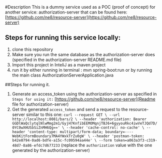 #Description
This is a dummy service used as a POC (proof of concept) for another service: authorization-server that can be found here:[https://github.com/ne8/resource-server](https://github.com/ne8/resource-server)

## Steps for running this service locally:

1. clone this repository
1. Make sure you run the same database as the authorization-server does (specified in the authorization-server README.md file)
2. Import this project in InteliJ as a maven project
3. run it by either running in terminal : mvn spring-boot:run or by running the main class AuthorizationServerApplication.java


##Steps for running it.
1. Generate an access_token using the authorization-server as specified in `Steps for using it:` [https://github.com/ne8/resource-server](Readme file for authorization-server)
2. Get the generated `access_token` and send a request to the resource-server similar to this one:
    `curl --request GET \
      --url http://localhost:8081/bars/2 \
      --header 'authorization: Bearer GGDlWaQclytqlNlwMmg2m1/GyjH7KnfibEEMOMqnjTBJ6+6gyyouRkc4iwVeTJQd7D/0YC0wXHUSbSiZnMH6Qg==' \
      --header 'cache-control: no-cache' \
      --header 'content-type: multipart/form-data; boundary=----WebKitFormBoundary7MA4YWxkTrZu0gW' \
      --header 'postman-token: b42e0794-0ad6-bdfe-a15c-fc09594aa44e' \
      --form token=a063a3f3-c319-48d7-8a86-efdc7d677233`
      (replace the `authorization` value with the one generated by the authorization-server)